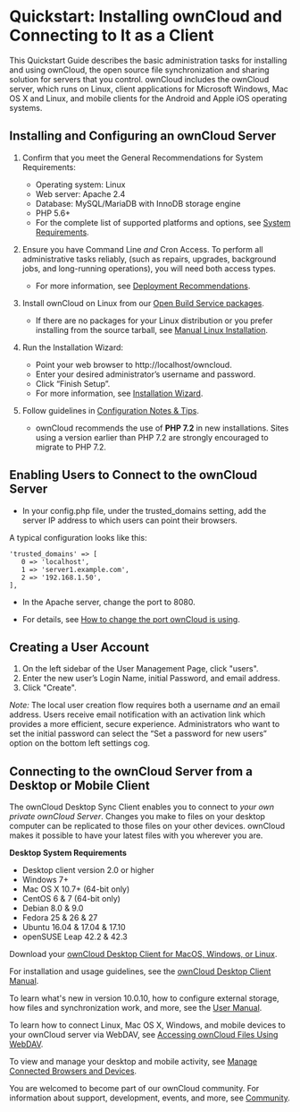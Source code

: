 ---
---


Quickstart: Installing ownCloud and Connecting to It as a Client
=================================================================
This Quickstart Guide describes the basic administration tasks for installing and using ownCloud, the open source file synchronization and sharing solution for servers that you control. ownCloud includes the ownCloud server, which runs on Linux, client applications for Microsoft Windows, Mac OS X and Linux, and mobile clients for the Android and Apple iOS operating systems.  


Installing and Configuring an ownCloud Server 
---------------------------------------------

1. Confirm that you meet the General Recommendations for System Requirements:   
   * Operating system: Linux
   * Web server: Apache 2.4
   * Database: MySQL/MariaDB with InnoDB storage engine
   * PHP 5.6+
   * For the complete list of supported platforms and options, see [System Requirements](https://doc.owncloud.com/server/10.0/admin_manual/installation/system_requirements.html).

2. Ensure you have Command Line *and* Cron Access. To perform all administrative tasks reliably, (such as repairs, upgrades, background jobs, and long-running operations), you will need both access types.
   * For more information, see [Deployment Recommendations](https://doc.owncloud.com/server/10.0/admin_manual/installation/deployment_recommendations.html).

3. Install ownCloud on Linux from our [Open Build Service packages](https://doc.owncloud.com/server/10.0/admin_manual/installation/linux_installation.html). 
   * If there are no packages for your Linux distribution or you prefer installing from the source tarball, see [Manual Linux Installation](https://doc.owncloud.com/server/10.0/admin_manual/installation/source_installation.html).

4. Run the Installation Wizard:
   * Point your web browser to http://localhost/owncloud.
   * Enter your desired administrator’s username and password.
   * Click “Finish Setup”.
   * For more information, see [Installation Wizard](https://doc.owncloud.com/server/10.0/admin_manual/installation/installation_wizard.html).

5. Follow guidelines in [Configuration Notes & Tips](https://doc.owncloud.com/server/10.0/admin_manual/installation/configuration_notes_and_tips.html).
   * ownCloud recommends the use of **PHP 7.2** in new installations. Sites using a version earlier than PHP 7.2 are strongly encouraged to migrate to PHP 7.2.


Enabling Users to Connect to the ownCloud Server
------------------------------------------------
   * In your config.php file, under the trusted_domains setting, add the server IP address to which users can point their browsers.

A typical configuration looks like this:
       
    'trusted_domains' => [
       0 => 'localhost',
       1 => 'server1.example.com',
       2 => '192.168.1.50',
    ],
    
   * In the Apache server, change the port to 8080.

   * For details, see [How to change the port ownCloud is using](https://central.owncloud.org/t/how-to-change-the-port-owncloud-is-using/834).


Creating a User Account
-----------------------
1. On the left sidebar of the User Management Page, click "users".
2. Enter the new user’s Login Name, initial Password, and email address.
3. Click "Create".

*Note:* The local user creation flow requires both a username *and* an email address. Users receive email notification with an activation link which provides a more efficient, secure experience. Administrators who want to set the initial password can select the “Set a password for new users” option on the bottom left settings cog.


Connecting to the ownCloud Server from a Desktop or Mobile Client
-----------------------------------------------------------------
The ownCloud Desktop Sync Client enables you to connect to *your own private ownCloud Server*. Changes you make to files on your desktop computer can be replicated to those files on your other devices. ownCloud makes it possible to have your latest files with you wherever you are.

**Desktop System Requirements**
 
   * Desktop client version 2.0 or higher
   * Windows 7+
   * Mac OS X 10.7+ (64-bit only)
   * CentOS 6 & 7 (64-bit only)
   * Debian 8.0 & 9.0
   * Fedora 25 & 26 & 27
   * Ubuntu 16.04 & 17.04 & 17.10
   * openSUSE Leap 42.2 & 42.3

Download your [ownCloud Desktop Client for MacOS, Windows, or Linux](https://owncloud.org/download/#owncloud-desktop-client.html).

For installation and usage guidelines, see the [ownCloud Desktop Client Manual](https://doc.owncloud.org/desktop/latest).

To learn what's new in version 10.0.10, how to configure external storage, how files and synchronization work, and more, see the [User Manual](https://doc.owncloud.org/server/latest/user_manual/contents.html).

To learn how to connect Linux, Mac OS X, Windows, and mobile devices to your ownCloud server via WebDAV, see [Accessing ownCloud Files Using WebDAV](https://doc.owncloud.org/server/latest/user_manual/files/access_webdav.html?highlight=device%20settings.html).

To view and manage your desktop and mobile activity, see [Manage Connected Browsers and Devices](https://doc.owncloud.org/server/10.0/user_manual/session_management.html).

You are welcomed to become part of our ownCloud community. For information about support, development, events, and more, see [Community](https://owncloud.org/community).

